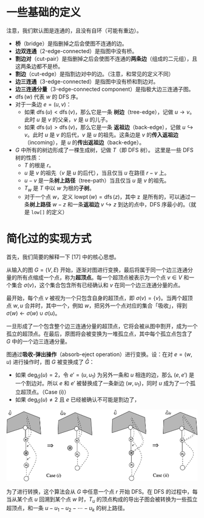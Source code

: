 # 一些基础的定义

注意，我们默认图是连通的，且没有自环（可能有重边）。

- **桥**（bridge）是指删掉之后会使图不连通的边。
- **边双连通**（2-edge-connected）是指图中没有桥。
- **割边对**（cut-pair）是指删掉之后会使图不连通的**两条边**（组成的二元组），且这两条边都不是桥。
- **割边**（cut-edge）是指割边对中的边。（注意，和常见的定义不同）
- **边三连通**（3-edge-connected）是指图中没有桥和割边对。
- **边三连通分量**（3-edge-connected component）是指极大边三连通子图。
- $\operatorname{dfs}(w)$ 代表 $w$ 的 DFS 序。
- 对于一条边 $e=(u,v)$：
	- 如果 $\operatorname{dfs}(u)<\operatorname{dfs}(v)$，那么它是一条 **树边**（tree-edge），记做 $u\to v$。此时 $u$ 是 $v$ 的父亲，$v$ 是 $u$ 的儿子。
	- 如果 $\operatorname{dfs}(u)>\operatorname{dfs}(v)$，那么它是一条 **返祖边**（back-edge），记做 $u\hookrightarrow v$。此时 $u$ 是 $v$ 的后代，$v$ 是 $u$ 的祖先。这条边是 $v$ 的**传入返祖边**（incoming），是 $u$ 的**传出返祖边**（back-edge）。
- $G$ 中所有的树边形成了一棵生成树，记做 $T$（即 DFS 树）。
	这里是一些 DFS 树的性质：
	- $T$ 的根是 $r$。
	- $u$ 是 $v$ 的祖先（$v$ 是 $u$ 的后代），当且仅当 $u$ 在路径 $r-v$ 上。
	- $u-v$ 是一条**树上路径**（tree-path）当且仅当 $u$ 是 $v$ 的祖先。
	- $T_w$ 是 $T$ 中以 $w$ 为根的**子树**。
	- 对于一个点 $w$，定义 $\operatorname{lowpt}(w)=\operatorname{dfs}(z)$，其中 $\operatorname{z}$ 是所有的，可以通过一条**树上路径** $w-z$ 和一条**返祖边** $v\hookrightarrow z$ 到达的点中，DFS 序最小的。（就是 `low[]` 的定义）

# 简化过的实现方式

首先，我们简要的解释一下 [17] 中的核心思想。

从输入的图 $G=(V,E)$ 开始，逐渐对图进行变换，最后将属于同一个边三连通分量的所有点缩成一个点，称为**超顶点**。每一个超顶点被表示为一个点 $v\in V$ 和一个集合 $\sigma(v)$，这个集合包含所有已经确认和 $v$ 在同一个边三连通分量的点。

最开始，每个点 $v$ 被视为一个只包含自身的超顶点，即 $\sigma(v)=\{v\}$。当两个超顶点 $w,u$ 合并时，其中一个，例如 $w$，把另外一个点对应的集合「吸收」，得到 $\sigma(w)\gets\sigma(w)\cup\sigma(u)$。

一旦形成了一个包含整个边三连通分量的超顶点，它将会被从图中割开，成为一个孤立的超顶点。在最后，原图将会被变换为一堆孤立点，其中每个孤立点包含了 $G$ 中的一个边三连通分量。

图通过**吸收-弹出操作**（absorb-eject operation）进行变换。设：在对 $e=(w,u)$ 进行操作时，图 $G$ 被变换成了 $\hat G$：

- 如果 $\operatorname{deg}_{\hat G}(u)=2$，令 $e'=(u,u_1)$ 为另外一条和 $u$ 相连的边，那么 $(e,e')$ 是一个割边对。所以 $e$ 和 $e'$ 被替换成了一条新边 $(w,u_1)$，同时 $u$ 成为了一个孤立超顶点。（Case (i)）
- 如果 $\operatorname{deg}_{\hat G}(u)\ne2$ 且 $e$ 已经被确认不可能是割边了，

![](2-Figure1-1.png)

为了进行转换，这个算法会从 $G$ 中任意一个点 $r$ 开始 DFS。在 DFS 的过程中，每当从某个点 $u$ 回溯到某个点 $w$ 时，$T_u$ 的顶点构成的导出子图会被转换为一些孤立超顶点，和一条 $u-u_1-u_2-\cdots-u_k$ 的树上路径。

